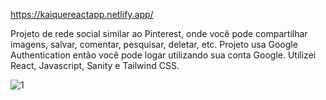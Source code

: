 https://kaiquereactapp.netlify.app/

Projeto de rede social similar ao Pinterest, onde você pode compartilhar imagens, salvar, comentar, pesquisar, deletar, etc. Projeto usa Google Authentication então você pode logar
utilizando sua conta Google. Utilizei React, Javascript, Sanity e Tailwind CSS.

![1](https://user-images.githubusercontent.com/93810894/147427656-053464f4-2299-45eb-b2ff-035ab128c34f.png)

